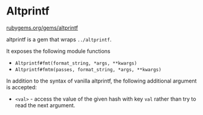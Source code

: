 # Altprintf

[rubygems.org/gems/altprintf](https://rubygems.org/gems/altprintf)

altprintf is a gem that wraps `../altprintf`.

It exposes the following module functions

+ `Altprintf#fmt(format_string, *args, **kwargs)`
+ `Altprintf#fmtm(passes, format_string, *args, **kwargs)`

In addition to the syntax of vanilla altprintf, the following additional
argument is accepted:

+ `<val>` - access the value of the given hash with key `val` rather than
  try to read the next argument.
